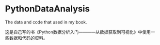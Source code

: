 # PythonDataAnalysis
The data and code that used in my book.

这是自己写的书《Python数据分析入门————从数据获取到可视化》中使用一些数据和代码的资料。
